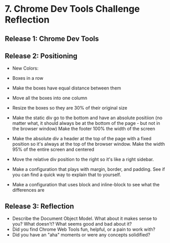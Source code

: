 # 7. Chrome Dev Tools Challenge Reflection

## Release 1: Chrome Dev Tools

<!-- Put your image of your codeschool points inline here -->


## Release 2: Positioning

- New Colors:

<!-- Add the screenshot here -->

- Boxes in a row

<!-- Add the screenshot here -->

- Make the boxes have equal distance between them

<!-- Add the screenshot here -->

- Move all the boxes into one column

<!-- Add the screenshot here -->

- Resize the boxes so they are 30% of their original size

<!-- Add the screenshot here -->

- Make the static div go to the bottom and have an absolute positiion (no matter what, it should always be at the bottom of the page - but not in the browser window) Make the footer 100% the width of the screen

<!-- Add the screenshot here -->

- Make the absolute div a header at the top of the page with a fixed position so it's always at the top of the browser window. Make the width 95% of the entire screen and centered

<!-- Add the screenshot here -->

- Move the relative div position to the right so it's like a right sidebar.

<!-- Add the screenshot here -->

- Make a configuration that plays with margin, border, and padding. See if you can find a quick way to explain that to yourself.

<!-- Add the screenshot here -->

- Make a configuration that uses block and inline-block to see what the differences are

<!-- Add the screenshot here -->

## Release 3: Reflection
<!-- Remember, reflections should only take about 10-15 minutes to write -->
* Describe the Document Object Model. What about it makes sense to you? What doesn't? What seems good and bad about it?
* Did you find Chrome Web Tools fun, helpful, or a pain to work with?
* Did you have an "aha" moments or were any concepts solidified?



